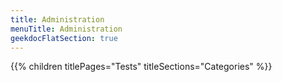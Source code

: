 ```yaml
---
title: Administration
menuTitle: Administration 
geekdocFlatSection: true
---
```


{{% children titlePages="Tests" titleSections="Categories" %}}